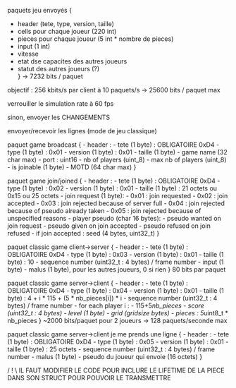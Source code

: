paquets jeu envoyés {
- header (tete, type, version, taille)
- cells pour chaque joueur (220 int)
- pieces pour chaque joueur (5 int * nombre de pieces)
- input (1 int)
- vitesse
- etat dse capacites des autres joueurs
- statut des autres joueurs (?)\
} -> 7232 bits / paquet

objectif : 256 kbits/s par client à 10 paquets/s
    -> 25600 bits / paquet max 

verrouiller le simulation rate à 60 fps


sinon, envoyer les CHANGEMENTS

envoyer/recevoir les lignes (mode de jeu classique)

paquet game broadcast {
    - header :
      - tete (1 byte) : OBLIGATOIRE 0xD4
      - type (1 byte) : 0x01
      - version (1 byte) : 0x01
      - taille (1 byte)
    - game name (32 char max)
    - port : uint16
    - nb of players (uint_8)
    - max nb of players (uint_8)
    - is joinable (1 byte)
    - MOTD (64 char max)
}

paquet game join/joined {
    - header :
      - tete (1 byte) : OBLIGATOIRE 0xD4
      - type (1 byte) : 0x02
      - version (1 byte) : 0x01
      - taille (1 byte) : 21 octets ou 0x15 ou 25 octets
    - join request (1 byte): 
      - 0x01 : join requested
      - 0x02 : join accepted 
      - 0x03 : join rejected because of server full
      - 0x04 : join rejected because of pseudo already taken 
      - 0x05 : join rejected because of unspecified reasons
    - player pseudo (char 16 bytes):
      - pseudo wanted on join request
      - pseudo given on join accepted
      - pseudo refused on join refused
    - if join accepted : seed (4 bytes, uint32_t)
}

paquet classic game client->server {
    - header : 
      - tete (1 byte) : OBLIGATOIRE 0xD4
      - type (1 byte) : 0x03
      - version (1 byte) : 0x01
      - taille (1 byte) : 10
    - sequence number (uint32_t : 4 bytes) / frame number
    - input (1 byte)
    - malus (1 byte), pour les autres joueurs, 0 si rien
} 80 bits par paquet

paquet classic game server->client {
    - header : 
      - tete (1 byte) : OBLIGATOIRE 0xD4
      - type (1 byte) : 0x04
      - version (1 byte) : 0x01
      - taille (1 byte) : 4 + i * 115 + (5 * nb_pieces[i]) * i
    - sequence number (uint32_t : 4 bytes) / frame number
    - for each player i : 
    - 115+5*nb_pieces 
      - score (uint32_t : 4 bytes)
      - level (1 byte) 
      - grid (gridsize bytes)
      - pieces : 5*uint8_t * nb_pieces
} ~2000 bits/paquet pour 2 joueurs -> 128 paquets/seconde max

paquet classic game server->client je me prends une ligne {
    - header : 
      - tete (1 byte) : OBLIGATOIRE 0xD4
      - type (1 byte) : 0x05
      - version (1 byte) : 0x01
      - taille (1 byte) : 25 octets
    - sequence number (uint32_t : 4 bytes) / frame number
    - malus (1 byte)
    - pseudo du joueur qui envoie (16 octets)
}


/ ! \ IL FAUT MODIFIER LE CODE POUR INCLURE LE LIFETIME DE LA PIECE 
DANS SON STRUCT POUR POUVOIR LE TRANSMETTRE